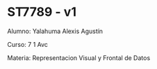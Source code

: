 # ST7789 - v1


Alumno: Yalahuma Alexis Agustín

Curso: 7 1 Avc

Materia: Representacion Visual y Frontal de Datos
